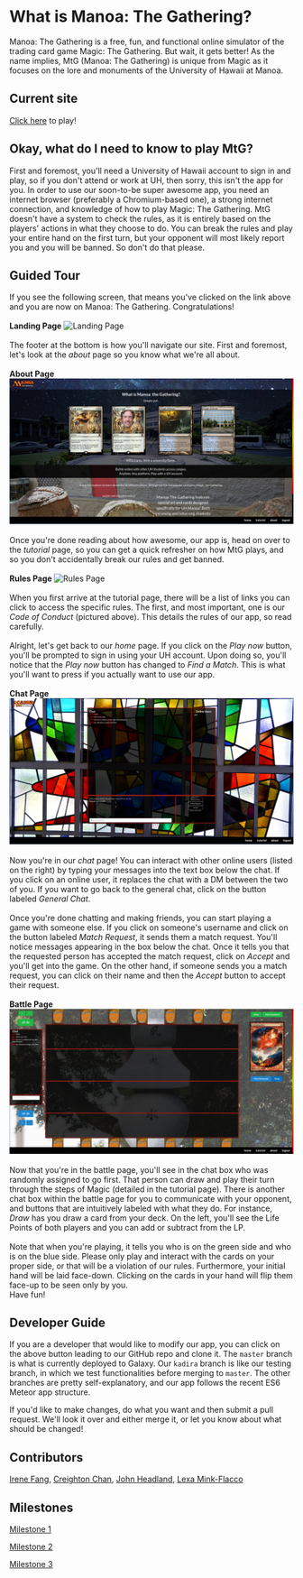 # What is Manoa: The Gathering?

Manoa: The Gathering is a free, fun, and functional online simulator of the trading card game Magic: The Gathering. But wait, it gets better! As the name implies, MtG (Manoa: The Gathering) is unique from Magic as it focuses on the lore and monuments of the University of Hawaii at Manoa.

## Current site

[Click here](https://manoathegathering.meteorapp.com/) to play!

## Okay, what do I need to know to play MtG?

First and foremost, you'll need a University of Hawaii account to sign in and play, so if you don't attend or work at UH, then sorry, this isn't the app for you. In order to use our soon-to-be super awesome app, you need an internet browser (preferably a Chromium-based one), a strong internet connection, and knowledge of how to play Magic: The Gathering. MtG doesn't have a system to check the rules, as it is entirely based on the players' actions in what they choose to do. You can break the rules and play your entire hand on the first turn, but your opponent will most likely report you and you will be banned. So don't do that please.

## Guided Tour

If you see the following screen, that means you've clicked on the link above and you are now on Manoa: The Gathering. Congratulations!
<br>
<br>
**Landing Page**
![Landing Page](/screenshots/landing.png)
<br>
<br>
The footer at the bottom is how you'll navigate our site. First and foremost, let's look at the _about_ page so you know what we're all about.
<br>
<br>
**About Page**
![About Page](/screenshots/about.png)
<br>
<br>
Once you're done reading about how awesome, our app is, head on over to the _tutorial_ page, so you can get a quick refresher on how MtG plays, and so you don't accidentally break our rules and get banned.
<br>
<br>
**Rules Page**
![Rules Page](/screenshots/rules.png)
<br>
<br>
When you first arrive at the tutorial page, there will be a list of links you can click to access the specific rules. The first, and most important, one is our _Code of Conduct_ (pictured above). This details the rules of our app, so read carefully.
<br>
<br>
Alright, let's get back to our _home_ page. If you click on the _Play now_ button, you'll be prompted to sign in using your UH account. Upon doing so, you'll notice that the _Play now_ button has changed to _Find a Match_. This is what you'll want to press if you actually want to use our app.
<br>
<br>
**Chat Page**
![Chat Page](/screenshots/chat.png)
<br>
<br>
Now you're in our _chat_ page! You can interact with other online users (listed on the right) by typing your messages into the text box below the chat. If you click on an online user, it replaces the chat with a DM between the two of you. If you want to go back to the general chat, click on the button labeled _General Chat_.
<br>
<br>
Once you're done chatting and making friends, you can start playing a game with someone else. If you click on someone's username and click on the button labeled _Match Request_, it sends them a match request. You'll notice messages appearing in the box below the chat. Once it tells you that the requested person has accepted the match request, click on _Accept_ and you'll get into the game. On the other hand, if someone sends you a match request, you can click on their name and then the _Accept_ button to accept their request.
<br>
<br>
**Battle Page**
![Battle Page](/screenshots/battle.png)
<br>
<br>
Now that you're in the battle page, you'll see in the chat box who was randomly assigned to go first. That person can draw and play their turn through the steps of Magic (detailed in the tutorial page). There is another chat box within the battle page for you to communicate with your opponent, and buttons that are intuitively labeled with what they do. For instance, _Draw_ has you draw a card from your deck. On the left, you'll see the Life Points of both players and you can add or subtract from the LP. 
<br>
<br>
Note that when you're playing, it tells you who is on the green side and who is on the blue side. Please only play and interact with the cards on your proper side, or that will be a violation of our rules. Furthermore, your initial hand will be laid face-down. Clicking on the cards in your hand will flip them face-up to be seen only by you.
<br>
Have fun!

## Developer Guide

If you are a developer that would like to modify our app, you can click on the above button leading to our GitHub repo and clone it. The `master` branch is what is currently deployed to Galaxy. Our `kadira` branch is like our testing branch, in which we test functionalities before merging to `master`. The other branches are pretty self-explanatory, and our app follows the recent ES6 Meteor app structure.

If you'd like to make changes, do what you want and then submit a pull request. We'll look it over and either merge it, or let you know about what should be changed!

## Contributors

[Irene Fang](https://irene-f.github.io/), [Creighton Chan](https://creightonchan.github.io/), [John Headland](https://jheadland.github.io/), [Lexa Mink-Flacco](https://acvmf.github.io/)

## Milestones

[Milestone 1](https://github.com/manoa-the-gathering/ManoaTheGathering/projects/1)

[Milestone 2](https://github.com/manoa-the-gathering/ManoaTheGathering/projects/2)

[Milestone 3](https://github.com/manoa-the-gathering/ManoaTheGathering/projects/3)
